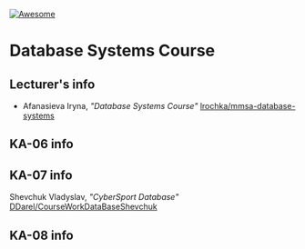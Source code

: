 [![Awesome][icon-awesome]][awesome]

# Database Systems Course  

## Lecturer's info  

- Afanasieva Iryna, *"Database Systems Course"* [lrochka/mmsa-database-systems](https://github.com/lrochka/mmsa-database-systems)

## KA-06 info

## KA-07 info

 Shevchuk Vladyslav, *"CyberSport Database"* [DDarel/CourseWorkDataBaseShevchuk](https://https://github.com/DDarel/CourseWorkDataBaseShevchuk)

## KA-08 info

[icon-awesome]: https://cdn.rawgit.com/sindresorhus/awesome/d7305f38d29fed78fa85652e3a63e154dd8e8829/media/badge.svg
[awesome]: https://github.com/sindresorhus/awesome

